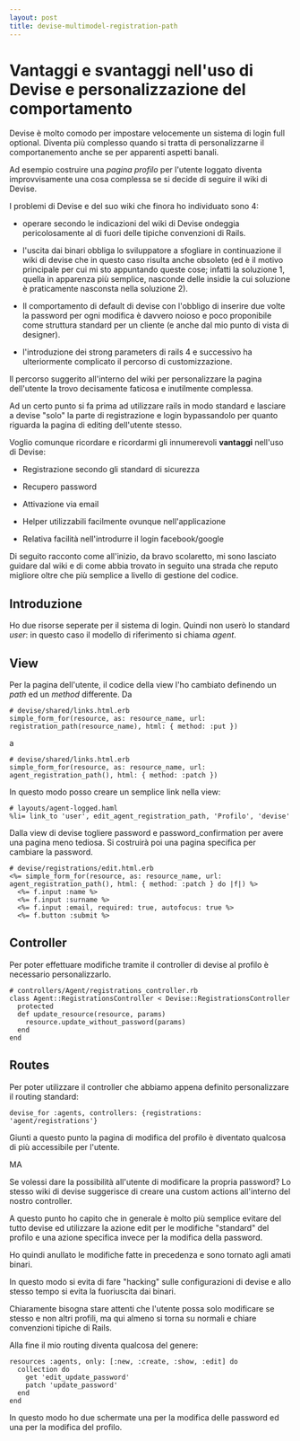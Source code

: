 ```yaml
---
layout: post
title: devise-multimodel-registration-path
---
```


# Vantaggi e svantaggi nell'uso di Devise e personalizzazione del comportamento

Devise è molto comodo per impostare velocemente un sistema di login full optional.
Diventa più complesso quando si tratta di personalizzarne il comportanemento anche se per apparenti aspetti banali.

Ad esempio costruire una _pagina profilo_ per l'utente loggato diventa improvvisamente una cosa complessa se si decide di seguire il wiki di Devise.

I problemi di Devise e del suo wiki che finora ho individuato sono 4:
  
- operare secondo le indicazioni del wiki di Devise ondeggia pericolosamente al di fuori delle tipiche convenzioni di Rails.

- l'uscita dai binari obbliga lo sviluppatore a sfogliare in continuazione il wiki di devise che in questo caso risulta anche obsoleto (ed è il motivo principale per cui mi sto appuntando queste cose; infatti la soluzione 1, quella in apparenza più semplice, nasconde delle insidie la cui soluzione è praticamente nasconsta nella soluzione 2).

- Il comportamento di default di devise con l'obbligo di inserire due volte la password per ogni modifica è davvero noioso e poco proponibile come struttura standard per un cliente (e anche dal mio punto di vista di designer).

- l'introduzione dei strong parameters di rails 4 e successivo ha ulteriormente complicato il percorso di customizzazione.

Il percorso suggerito all'interno del wiki per personalizzare la pagina dell'utente la trovo decisamente faticosa e inutilmente complessa. 

Ad un certo punto si fa prima ad utilizzare rails in modo standard e lasciare a devise "solo" la parte di registrazione e login bypassandolo per quanto riguarda la pagina di editing dell'utente stesso.

Voglio comunque ricordare e ricordarmi gli innumerevoli __vantaggi__ nell'uso di Devise:

- Registrazione secondo gli standard di sicurezza

- Recupero password

- Attivazione via email

- Helper utilizzabili facilmente ovunque nell'applicazione

- Relativa facilità nell'introdurre il login facebook/google

Di seguito racconto come all'inizio, da bravo scolaretto, mi sono lasciato guidare dal wiki e di come abbia trovato in seguito una strada che reputo migliore oltre che più semplice a livello di gestione del codice.

## Introduzione

Ho due risorse seperate per il sistema di login. Quindi non userò lo standard _user_: in questo caso il modello di riferimento si chiama _agent_.

## View

Per la pagina dell'utente, il codice della view l'ho cambiato definendo un _path_ ed un _method_ differente. Da

    # devise/shared/links.html.erb
    simple_form_for(resource, as: resource_name, url: registration_path(resource_name), html: { method: :put })

a
    
    # devise/shared/links.html.erb
    simple_form_for(resource, as: resource_name, url: agent_registration_path(), html: { method: :patch })

In questo modo posso creare un semplice link nella view:
    
    # layouts/agent-logged.haml
    %li= link_to 'user', edit_agent_registration_path, 'Profilo', 'devise'

Dalla view di devise togliere password e password_confirmation per avere una pagina meno tediosa. Si costruirà poi una pagina specifica per cambiare la password.

    # devise/registrations/edit.html.erb
    <%= simple_form_for(resource, as: resource_name, url: agent_registration_path(), html: { method: :patch } do |f|) %>
      <%= f.input :name %>
      <%= f.input :surname %>
      <%= f.input :email, required: true, autofocus: true %>
      <%= f.button :submit %>

## Controller

Per poter effettuare modifiche tramite il controller di devise al profilo è necessario personalizzarlo.
    
    # controllers/Agent/registrations_controller.rb
    class Agent::RegistrationsController < Devise::RegistrationsController
      protected
      def update_resource(resource, params)
        resource.update_without_password(params)
      end
    end

## Routes

Per poter utilizzare il controller che abbiamo appena definito personalizzare il routing standard:
    
    devise_for :agents, controllers: {registrations: 'agent/registrations'}

Giunti a questo punto la pagina di modifica del profilo è diventato qualcosa di più accessibile per l'utente.

MA

Se volessi dare la possibilità all'utente di modificare la propria password? Lo stesso wiki di devise suggerisce di creare una custom actions all'interno del nostro controller.

A questo punto ho capito che in generale è molto più semplice evitare del tutto devise ed utilizzare la azione edit per le modifiche "standard" del profilo e una azione specifica invece per la modifica della password.

Ho quindi anullato le modifiche fatte in precedenza e sono tornato agli amati binari.

In questo modo si evita di fare "hacking" sulle configurazioni di devise e allo stesso tempo si evita la fuoriuscita dai binari.

Chiaramente bisogna stare attenti che l'utente possa solo modificare se stesso e non altri profili, ma qui almeno si torna su normali e chiare convenzioni tipiche di Rails.

Alla fine il mio routing diventa qualcosa del genere:

    resources :agents, only: [:new, :create, :show, :edit] do
      collection do
        get 'edit_update_password'
        patch 'update_password'
      end
    end

In questo modo ho due schermate una per la modifica delle password ed una per la modifica del profilo.